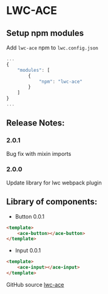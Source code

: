 # LWC-ACE

## Setup npm modules

Add `lwc-ace` npm to `lwc.config.json`
```js
...
{
    "modules": [
        {
            "npm": "lwc-ace"
        }
    ]
}
...
```

## Release Notes:

### 2.0.1
Bug fix with mixin imports
### 2.0.0
Update library for lwc webpack plugin

## Library of components:

* Button 0.0.1
```html
<template>
    <ace-button></ace-button>
</template>
```

* Input 0.0.1
```html
<template>
    <ace-input></ace-input>
</template>
```

GitHub source [lwc-ace](https://github.com/zankoav/lwc-ace.git)
